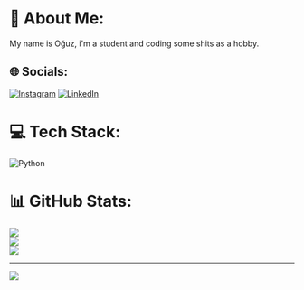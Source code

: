 # 💫 About Me:
My name is Oğuz, i'm a student and coding some shits as a hobby.


## 🌐 Socials:
[![Instagram](https://img.shields.io/badge/Instagram-%23E4405F.svg?logo=Instagram&logoColor=white)](https://instagram.com/09u2_) [![LinkedIn](https://img.shields.io/badge/LinkedIn-%230077B5.svg?logo=linkedin&logoColor=white)](https://linkedin.com/in/oğuzhan-yılmaz-ba0691249) 

# 💻 Tech Stack:
![Python](https://img.shields.io/badge/python-3670A0?style=for-the-badge&logo=python&logoColor=ffdd54) <!--![Google Cloud](https://img.shields.io/badge/Google%20Cloud-%234285F4.svg?style=for-the-badge&logo=google-cloud&logoColor=white) ![Django](https://img.shields.io/badge/django-%23092E20.svg?style=for-the-badge&logo=django&logoColor=white) ![DjangoREST](https://img.shields.io/badge/DJANGO-REST-ff1709?style=for-the-badge&logo=django&logoColor=white&color=ff1709&labelColor=gray) ![Flask](https://img.shields.io/badge/flask-%23000.svg?style=for-the-badge&logo=flask&logoColor=white) ![GitHub](https://img.shields.io/badge/GitHub-%23121011.svg?style=for-the-badge&logo=github&logoColor=white) ![ANDROID](https://img.shields.io/badge/android-%2320232a.svg?style=for-the-badge&logo=android&logoColor=%a4c639) ![IOS](https://img.shields.io/badge/IOS-%2320232a.svg?style=for-the-badge&logo=apple&logoColor=white) ![MySQL](https://img.shields.io/badge/mysql-%2300f.svg?style=for-the-badge&logo=mysql&logoColor=white) ![Canva](https://img.shields.io/badge/Canva-%2300C4CC.svg?style=for-the-badge&logo=Canva&logoColor=white) ![LINUX](https://img.shields.io/badge/Linux-FCC624?style=for-the-badge&logo=linux&logoColor=black) ![Docker](https://img.shields.io/badge/docker-%230db7ed.svg?style=for-the-badge&logo=docker&logoColor=white) ![GIT](https://img.shields.io/badge/Git-fc6d26?style=for-the-badge&logo=git&logoColor=white)-->
# 📊 GitHub Stats:
![](https://github-readme-stats.vercel.app/api?username=09u2h4n&theme=dark&hide_border=false&include_all_commits=false&count_private=false)<br/>
![](https://github-readme-streak-stats.herokuapp.com/?user=09u2h4n&theme=dark&hide_border=false)<br/>
![](https://github-readme-stats.vercel.app/api/top-langs/?username=09u2h4n&theme=dark&hide_border=false&include_all_commits=false&count_private=false&layout=compact)

---
[![](https://visitcount.itsvg.in/api?id=09u2h4n&icon=0&color=8)](https://visitcount.itsvg.in)
